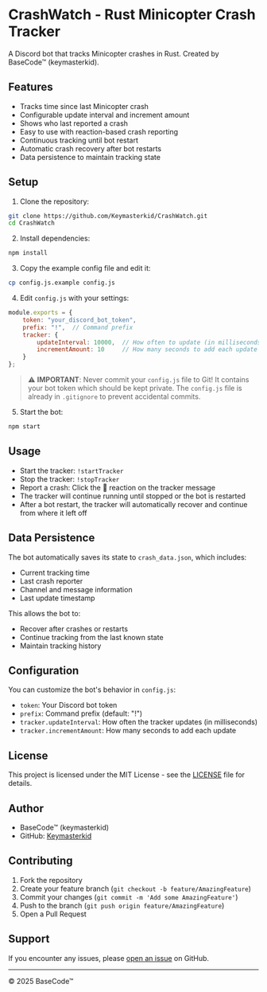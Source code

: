 # CrashWatch - Rust Minicopter Crash Tracker

A Discord bot that tracks Minicopter crashes in Rust. Created by BaseCode™ (keymasterkid).

## Features

- Tracks time since last Minicopter crash
- Configurable update interval and increment amount
- Shows who last reported a crash
- Easy to use with reaction-based crash reporting
- Continuous tracking until bot restart
- Automatic crash recovery after bot restarts
- Data persistence to maintain tracking state

## Setup

1. Clone the repository:
```bash
git clone https://github.com/Keymasterkid/CrashWatch.git
cd CrashWatch
```

2. Install dependencies:
```bash
npm install
```

3. Copy the example config file and edit it:
```bash
cp config.js.example config.js
```

4. Edit `config.js` with your settings:
```javascript
module.exports = {
    token: "your_discord_bot_token",
    prefix: "!",  // Command prefix
    tracker: {
        updateInterval: 10000,  // How often to update (in milliseconds)
        incrementAmount: 10     // How many seconds to add each update
    }
};
```

> ⚠️ **IMPORTANT**: Never commit your `config.js` file to Git! It contains your bot token which should be kept private. The `config.js` file is already in `.gitignore` to prevent accidental commits.

5. Start the bot:
```bash
npm start
```

## Usage

- Start the tracker: `!startTracker`
- Stop the tracker: `!stopTracker`
- Report a crash: Click the 🔄 reaction on the tracker message
- The tracker will continue running until stopped or the bot is restarted
- After a bot restart, the tracker will automatically recover and continue from where it left off

## Data Persistence

The bot automatically saves its state to `crash_data.json`, which includes:
- Current tracking time
- Last crash reporter
- Channel and message information
- Last update timestamp

This allows the bot to:
- Recover after crashes or restarts
- Continue tracking from the last known state
- Maintain tracking history

## Configuration

You can customize the bot's behavior in `config.js`:

- `token`: Your Discord bot token
- `prefix`: Command prefix (default: "!")
- `tracker.updateInterval`: How often the tracker updates (in milliseconds)
- `tracker.incrementAmount`: How many seconds to add each update

## License

This project is licensed under the MIT License - see the [LICENSE](LICENSE) file for details.

## Author

- BaseCode™ (keymasterkid)
- GitHub: [Keymasterkid](https://github.com/Keymasterkid)

## Contributing

1. Fork the repository
2. Create your feature branch (`git checkout -b feature/AmazingFeature`)
3. Commit your changes (`git commit -m 'Add some AmazingFeature'`)
4. Push to the branch (`git push origin feature/AmazingFeature`)
5. Open a Pull Request

## Support

If you encounter any issues, please [open an issue](https://github.com/Keymasterkid/CrashWatch/issues) on GitHub.

---

© 2025 BaseCode™ 
